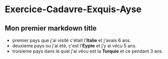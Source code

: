 # Exercice-Cadavre-Exquis-Ayse
## Mon premier markdown title
* premier pays que j'ai visité c'était l'__Italie__ et j'avais 6 ans.
* deuxieme pays ou j'ai été, c'est l'__Eypte__ et j'y ai vécu 5 ans.
* troisieme pays dans le quel j'ai vécu est la __Turquie__ et ce pendant 3 ans.